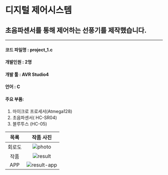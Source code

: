 # 디지털 제어시스템

## 초음파센서를 통해 제어하는 선풍기를 제작했습니다.

---

#### 코드 파일명 : project_1.c

#### 개발인원 : 2명

#### 개발 툴 : AVR Studio4

#### 언어 : C

#### 주요 부품:

1. 마이크로 프로세서(Atmega128)
2. 초음파센서( HC-SR04)
3. 블루투스 (HC-05)

|  목록  |                                                      작품 사진                                                       |
| :----: | :------------------------------------------------------------------------------------------------------------------: |
| 회로도 |   ![photo](https://user-images.githubusercontent.com/46555489/119293373-4345f180-bc8d-11eb-833e-c75f9d489cd9.PNG)    |
|  작품  |   ![result](https://user-images.githubusercontent.com/46555489/119293376-45a84b80-bc8d-11eb-8fa2-ea9c6dc2aa41.jpg)   |
|  APP   | ![result-app](https://user-images.githubusercontent.com/46555489/119293381-4640e200-bc8d-11eb-8182-ee97b426e928.jpg) |
